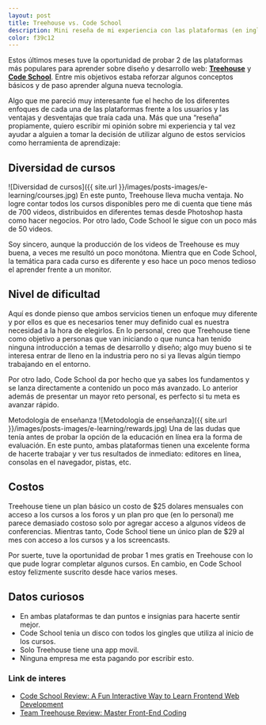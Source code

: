 ```yaml
---
layout: post
title: Treehouse vs. Code School
description: Mini reseña de mi experiencia con las plataformas (en inglés) más populares para aprender sobre diseño y desarrollo web.
color: f39c12
---
```


Estos últimos meses tuve la oportunidad de probar 2 de las plataformas más populares para aprender sobre diseño y desarrollo web: [**Treehouse**](http://teamtreehouse.com/) y [**Code School**](https://www.codeschool.com). Entre mis objetivos estaba reforzar algunos conceptos básicos y de paso aprender alguna nueva tecnología.

Algo que me pareció muy interesante fue el hecho de los diferentes enfoques de cada una de las plataformas frente a los usuarios y las ventajas y desventajas que traía cada una. Más que una “reseña” propiamente, quiero escribir mi opinión sobre mi experiencia y tal vez ayudar a alguien a tomar la decisión de utilizar alguno de estos servicios como herramienta de aprendizaje:

## Diversidad de cursos
![Diversidad de cursos]({{ site.url }}/images/posts-images/e-learning/courses.jpg)
En este punto, Treehouse lleva mucha ventaja. No logre contar todos los cursos disponibles pero me di cuenta que tiene más de 700 videos, distribuidos en diferentes temas desde Photoshop hasta como hacer negocios. Por otro lado, Code School le sigue con un poco más de 50 videos.

Soy sincero, aunque la producción de los videos de Treehouse es muy buena, a veces me resultó un poco monótona. Mientra que en Code School, la temática para cada curso es diferente y eso hace un poco menos tedioso el aprender frente a un monitor.

## Nivel de dificultad
Aquí es donde pienso que ambos servicios tienen un enfoque muy diferente y por ellos es que es necesarios tener muy definido cual es nuestra necesidad a la hora de elegirlos. En lo personal, creo que Treehouse tiene como objetivo a personas que van iniciando o que nunca han tenido ninguna introducción a temas de desarrollo y diseño; algo muy bueno si te interesa entrar de lleno en la industria pero no si ya llevas algún tiempo trabajando en el entorno.

Por otro lado, Code School da por hecho que ya sabes los fundamentos y se lanza directamente a contenido un poco más avanzado. Lo anterior además de presentar un mayor reto personal, es perfecto si tu meta es avanzar rápido.

Metodología de enseñanza
![Metodología de enseñanza]({{ site.url }}/images/posts-images/e-learning/rewards.jpg)
Una de las dudas que tenía antes de probar la opción de la educación en línea era la forma de evaluación. En este punto, ambas plataformas tienen una excelente forma de hacerte trabajar y ver tus resultados de inmediato: editores en línea, consolas en el navegador, pistas, etc. 

## Costos
Treehouse tiene un plan básico un costo de $25 dolares mensuales con acceso a los cursos a los foros y un plan pro que (en lo personal) me parece demasiado costoso solo por agregar acceso a algunos vídeos de conferencias. Mientras tanto, Code School tiene un único plan de $29 al mes con acceso a los cursos y a los screencasts.

Por suerte, tuve la oportunidad de probar 1 mes gratis en Treehouse con lo que pude lograr completar algunos cursos. En cambio, en Code School estoy felizmente suscrito desde hace varios meses.

## Datos curiosos
- En ambas plataformas te dan puntos e insignias para hacerte sentir mejor.
- Code School tenia un disco con todos los gingles que utiliza al inicio de los cursos.
- Solo Treehouse tiene una app movil.
- Ninguna empresa me esta pagando por escribir esto.

### Link de interes
- [Code School Review: A Fun Interactive Way to Learn Frontend Web Development](http://www.skilledup.com/learn/programming/code-school-review-learn-web-development/)
- [Team Treehouse Review: Master Front-End Coding](http://www.skilledup.com/learn/programming/team-treehouse-review-master-front-end-coding/)

